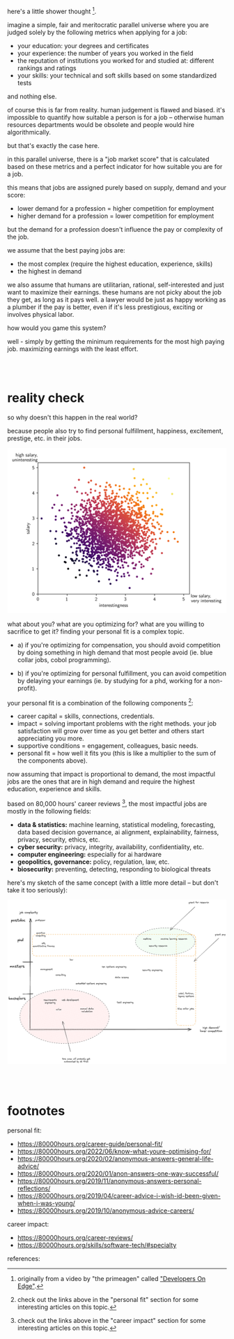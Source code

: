 here's a little shower thought [^pgen].

imagine a simple, fair and meritocratic parallel universe where you are judged solely by the following metrics when applying for a job:

- your education: your degrees and certificates
- your experience: the number of years you worked in the field
- the reputation of institutions you worked for and studied at: different rankings and ratings
- your skills: your technical and soft skills based on some standardized tests

and nothing else.

of course this is far from reality. human judgement is flawed and biased. it's impossible to quantify how suitable a person is for a job – otherwise human resources departments would be obsolete and people would hire algorithmically.

but that's exactly the case here.

in this parallel universe, there is a "job market score" that is calculated based on these metrics and a perfect indicator for how suitable you are for a job.

this means that jobs are assigned purely based on supply, demand and your score:

- lower demand for a profession = higher competition for employment
- higher demand for a profession = lower competition for employment

but the demand for a profession doesn't influence the pay or complexity of the job.

we assume that the best paying jobs are:

- the most complex (require the highest education, experience, skills)
- the highest in demand

we also assume that humans are utilitarian, rational, self-interested and just want to maximize their earnings. these humans are not picky about the job they get, as long as it pays well. a lawyer would be just as happy working as a plumber if the pay is better, even if it's less prestigious, exciting or involves physical labor.

how would you game this system?

well - simply by getting the minimum requirements for the most high paying job. maximizing earnings with the least effort.

<br><br>

# reality check

so why doesn't this happen in the real world?

because people also try to find personal fulfillment, happiness, excitement, prestige, etc. in their jobs.

![](./assets/competition.png)

what about you? what are you optimizing for? what are you willing to sacrifice to get it? finding your personal fit is a complex topic.

- a) if you're optimizing for compensation, you should avoid competition by doing something in high demand that most people avoid (ie. blue collar jobs, cobol programming).

- b) if you're optimizing for personal fulfillment, you can avoid competition by delaying your earnings (ie. by studying for a phd, working for a non-profit).

your personal fit is a combination of the following components [^fitdump]:

- career capital = skills, connections, credentials.
- impact = solving important problems with the right methods. your job satisfaction will grow over time as you get better and others start appreciating you more.
- supportive conditions = engagement, colleagues, basic needs.
- personal fit = how well it fits you (this is like a multiplier to the sum of the components above).

now assuming that impact is proportional to demand, the most impactful jobs are the ones that are in high demand and require the highest education, experience and skills.

based on 80,000 hours' career reviews [^demanddump], the most impactful jobs are mostly in the following fields:

- **data & statistics:** machine learning, statistical modeling, forecasting, data based decision governance, ai alignment, explainability, fairness, privacy, security, ethics, etc.
- **cyber security:** privacy, integrity, availability, confidentiality, etc.
- **computer engineering:** especially for ai hardware
- **geopolitics, governance:** policy, regulation, law, etc.
- **biosecurity:** preventing, detecting, responding to biological threats

here's my sketch of the same concept (with a little more detail – but don't take it too seriously):

![](<./assets/job market.png>)

<br><br>

# footnotes

personal fit:

- https://80000hours.org/career-guide/personal-fit/
- https://80000hours.org/2022/06/know-what-youre-optimising-for/
- https://80000hours.org/2020/02/anonymous-answers-general-life-advice/
- https://80000hours.org/2020/01/anon-answers-one-way-successful/
- https://80000hours.org/2019/11/anonymous-answers-personal-reflections/
- https://80000hours.org/2019/04/career-advice-i-wish-id-been-given-when-i-was-young/
- https://80000hours.org/2019/10/anonymous-advice-careers/

career impact:

- https://80000hours.org/career-reviews/
- https://80000hours.org/skills/software-tech/#specialty

references:

[^pgen]: originally from a video by "the primeagen" called ["Developers On Edge"](https://youtu.be/DOdB1e1xrfU?si=9w5wRToMUhBimeNi&t=828).
[^fitdump]: check out the links above in the "personal fit" section for some interesting articles on this topic.
[^demanddump]: check out the links above in the "career impact" section for some interesting articles on this topic.
